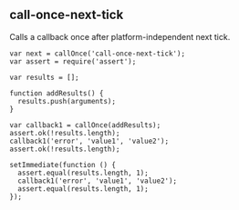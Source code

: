 ## call-once-next-tick

Calls a callback once after platform-independent next tick.

```
var next = callOnce('call-once-next-tick');
var assert = require('assert');

var results = [];

function addResults() {
  results.push(arguments);
}

var callback1 = callOnce(addResults);
assert.ok(!results.length);
callback1('error', 'value1', 'value2');
assert.ok(!results.length);

setImmediate(function () {
  assert.equal(results.length, 1);
  callback1('error', 'value1', 'value2');
  assert.equal(results.length, 1);
});

```
